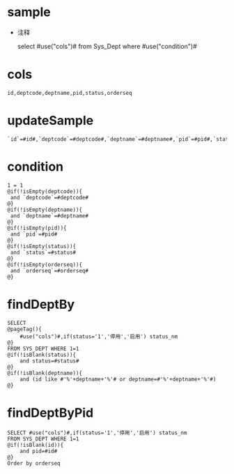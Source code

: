 sample
===
* 注释

	select #use("cols")# from Sys_Dept where #use("condition")#

cols
===

	id,deptcode,deptname,pid,status,orderseq

updateSample
===

	`id`=#id#,`deptcode`=#deptcode#,`deptname`=#deptname#,`pid`=#pid#,`status`=#status#,`orderseq`=#orderseq#

condition
===

	1 = 1  
	@if(!isEmpty(deptcode)){
	 and `deptcode`=#deptcode#
	@}
	@if(!isEmpty(deptname)){
	 and `deptname`=#deptname#
	@}
	@if(!isEmpty(pid)){
	 and `pid`=#pid#
	@}
	@if(!isEmpty(status)){
	 and `status`=#status#
	@}
	@if(!isEmpty(orderseq)){
	 and `orderseq`=#orderseq#
	@}

findDeptBy
===

	SELECT 
	@pageTag(){
		#use("cols")#,if(status='1','停用','启用') status_nm
	@} 
	FROM SYS_DEPT WHERE 1=1
	@if(!isBlank(status)){
		and status=#status#
	@} 
	@if(!isBlank(deptname)){
		and (id like #'%'+deptname+'%'# or deptname=#'%'+deptname+'%'#)
	@}
	
findDeptByPid
===

	SELECT #use("cols")#,if(status='1','停用','启用') status_nm
	FROM SYS_DEPT WHERE 1=1
	@if(!isBlank(id)){
		and pid=#id#
	@} 
	Order by orderseq